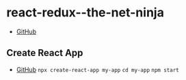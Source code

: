# react-redux--the-net-ninja
- [GitHub](https://github.com/iamshaunjp/react-redux-complete-playlist)

## Create React App
- [GitHub](https://github.com/facebook/create-react-app)
`npx create-react-app my-app`
`cd my-app`
`npm start`
